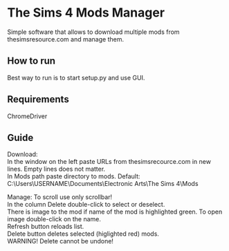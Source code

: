 # The Sims 4 Mods Manager
Simple software that allows to download multiple mods from thesimsresource.com and manage them.

## How to run
Best way to run is to start setup.py and use GUI.

## Requirements
ChromeDriver

## Guide
Download:<br />
In the window on the left paste URLs from thesimsrecource.com in new lines. Empty lines does not matter.<br />
In Mods path paste directory to mods. Default: C:\Users\USERNAME\Documents\Electronic Arts\The Sims 4\Mods<br />

Manage:
To scroll use only scrollbar!<br />
In the column Delete double-click to select or deselect.<br />
There is image to the mod if name of the mod is highlighted green. To open image double-click on the name.<br />
Refresh button reloads list.<br />
Delete button deletes selected (higlighted red) mods.<br />
WARNING! Delete cannot be undone!<br />
